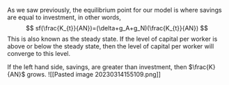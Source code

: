 As we saw previously, the equilibrium point for our model is where savings are equal to investment, in other words,
$$
sf(\frac{K_{t}}{AN})=(\delta+g_A+g_N)(\frac{K_{t}}{AN})
$$
This is also known as the steady state.
If the level of capital per worker is above or below the steady state, then the level of capital per worker will converge to this level.

If the left hand side, savings, are greater than investment, then $\frac{K}{AN}$ grows.
![[Pasted image 20230314155109.png]]

